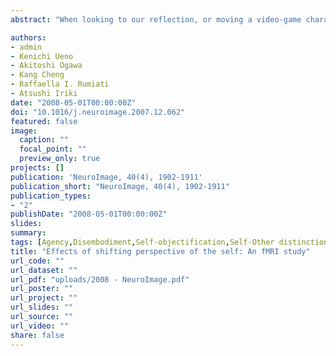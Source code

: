 ```yaml
---
abstract: "When looking to our reflection, or moving a video-game character, we see our own movement preformed by an agent which is physically separated from our body. Yet, we consider the agent to be ourself. Using fMRI, we sought to explore the neural underpinnings of disembodiment, the cognitive mechanism under which the properties of the self are projected away from the boundaries of one’s own body towards an external entity. Seventeen participants watched a video-game in which three players threw each other a ball. Subjects’ key-press could either be synchronous or asynchronous with one of the players’ action (TASK: Agency vs. Control). The game was shown from one of four viewpoints which could either be fixed or change every trial (VIEWS: Fixed vs. Changeable). Consistent with previous studies, the left insula was activated when the agent’s movements were synchronous with those of the participants (main effect of TASK, p < 0.05, SVC). The analysis of the interaction TASK ⁎ VIEWS revealed activation (p < 0.05, corrected) of the right parieto-temporal-occipital (PTO) junction when the agent whose movements were synchronous to the participants was processed in a spatial position each time different with respect to the preceding trials. Our findings implicate the right PTO junction in assigning one’s own movements to an agent which is physically independent of oneself. They also suggest that the ability to disembody, and thereby objectify, bodily or mental states concerning the self is common to all experimental paradigms which led to an activation of the PTO junction."

authors:
- admin
- Kenichi Ueno
- Akitoshi Ogawa
- Kang Cheng
- Raffaella I. Rumiati
- Atsushi Iriki
date: "2008-05-01T00:00:00Z"
doi: "10.1016/j.neuroimage.2007.12.062"
featured: false
image: 
  caption: ""
  focal_point: ""
  preview_only: true
projects: []
publication: 'NeuroImage, 40(4), 1902-1911'
publication_short: "NeuroImage, 40(4), 1902-1911"
publication_types:
- "2"
publishDate: "2008-05-01T00:00:00Z"
slides: 
summary:
tags: [Agency,Disembodiment,Self-objectification,Self-Other distinction,fMRI,neuroimaging,TPJ,Theory of Mind,Perspective taking,Body,Sense of Body]
title: "Effects of shifting perspective of the self: An fMRI study"
url_code: ""
url_dataset: ""
url_pdf: "uploads/2008 - NeuroImage.pdf"
url_poster: ""
url_project: ""
url_slides: ""
url_source: ""
url_video: ""
share: false
---
```

